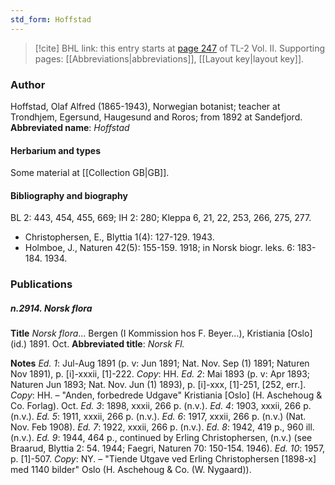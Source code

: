 ```yaml
---
std_form: Hoffstad
---
```


> [!cite] BHL link: this entry starts at [page 247](https://www.biodiversitylibrary.org/page/33068489) of TL-2 Vol. II.
> Supporting pages: [[Abbreviations|abbreviations]], [[Layout key|layout key]].

### Author

Hoffstad, Olaf Alfred (1865-1943), Norwegian botanist; teacher at Trondhjem, Egersund, Haugesund and Roros; from 1892 at Sandefjord. 
**Abbreviated name**: *Hoffstad*

#### Herbarium and types

Some material at [[Collection GB|GB]].

#### Bibliography and biography

BL 2: 443, 454, 455, 669; IH 2: 280; Kleppa 6, 21, 22, 253, 266, 275, 277.
- Christophersen, E., Blyttia 1(4): 127-129. 1943.
- Holmboe, J., Naturen 42(5): 155-159. 1918; in Norsk biogr. leks. 6: 183-184. 1934.

### Publications

##### n.2914. Norsk flora

**Title**
*Norsk flora*... Bergen (I Kommission hos F. Beyer...), Kristiania \[Oslo\] (id.) 1891. Oct.
**Abbreviated title**: *Norsk Fl.*

**Notes**
*Ed. 1*: Jul-Aug 1891 (p. v: Jun 1891; Nat. Nov. Sep (1) 1891; Naturen Nov 1891), p. \[i\]-xxxii, \[1\]-222. *Copy*: HH.
*Ed. 2*: Mai 1893 (p. v: Apr 1893; Naturen Jun 1893; Nat. Nov. Jun (1) 1893), p. \[i\]-xxx, \[1\]-251, \[252, err.\]. *Copy*: HH. – "Anden, forbedrede Udgave" Kristiania \[Oslo\] (H. Aschehoug & Co. Forlag). Oct.
*Ed. 3*: 1898, xxxii, 266 p. (n.v.).
*Ed. 4*: 1903, xxxii, 266 p. (n.v.).
*Ed. 5*: 1911, xxxii, 266 p. (n.v.).
*Ed. 6*: 1917, xxxii, 266 p. (n.v.) (Nat. Nov. Feb 1908).
*Ed. 7*: 1922, xxxii, 266 p. (n.v.).
*Ed. 8*: 1942, 419 p., 960 ill. (n.v.).
*Ed. 9*: 1944, 464 p., continued by Erling Christophersen, (n.v.) (see Braarud, Blyttia 2: 54. 1944; Faegri, Naturen 70: 150-154. 1946).
*Ed. 10*: 1957, p. \[1\]-507. *Copy*: NY. – "Tiende Utgave ved Erling Christophersen \[1898-x\] med 1140 bilder" Oslo (H. Aschehoug & Co. (W. Nygaard)).

